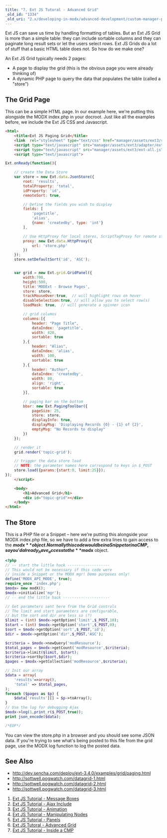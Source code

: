 ```yaml
---
title: "7. Ext JS Tutoral - Advanced Grid"
_old_id: "1334"
_old_uri: "2.x/developing-in-modx/advanced-development/custom-manager-pages/modext/modext-tutorials/7.-ext-js-tutoral-advanced-grid"
---
```


Ext JS can save us time by handling formatting of tables. But an Ext JS Grid is more than a simple table: they can include sortable columns and they can paginate long result sets or let the users select rows. Ext JS Grids do a lot of stuff that a basic HTML table does not. So how do we make one?

An Ext JS Grid typically needs 2 pages:

- A page to display the grid (this is the obvious page you were already thinking of)
- A dynamic PHP page to query the data that populates the table (called a "store")

## The Grid Page

This can be a simple HTML page. In our example here, we're putting this alongside the MODX index.php in your docroot. Just like all the examples before, we include the Ext JS CSS and Javascript.

``` html
<html>
    <title>Ext JS Paging Grid</title>
    <link  rel="stylesheet" type="text/css" href="manager/assets/ext3/resources/css/ext-all.css" />
    <script type="text/javascript" src="manager/assets/ext3/adapter/ext/ext-base.js"></script>
    <script type="text/javascript" src="manager/assets/ext3/ext-all.js"></script>
    <script type="text/javascript">

Ext.onReady(function(){

    // create the Data Store
    var store = new Ext.data.JsonStore({
        root: 'results',
        totalProperty: 'total',
        idProperty: 'id',
        remoteSort: true,

        // Define the fields you wish to display
        fields: [
            'pagetitle',
            'alias',
            {name: 'createdby', type: 'int'}
        ],

        // Use HttpProxy for local stores, ScriptTagProxy for remote stores
        proxy: new Ext.data.HttpProxy({
            url: 'store.php'
        })
    });
    store.setDefaultSort('id', 'ASC');


    var grid = new Ext.grid.GridPanel({
        width:700,
        height:500,
        title:'MODExt - Browse Pages',
        store: store,
        trackMouseOver:true,  // will highlight rows on hover
        disableSelection:true, // will allow you to select row(s)
        loadMask: true,  // will generate a spinner icon

        // grid columns
        columns:[{
            header: "Page Title",
            dataIndex: 'pagetitle',
            width: 420,
            sortable: true
        },{
            header: "Alias",
            dataIndex: 'alias',
            width: 100,
            sortable: true
        },{
            header: "Author",
            dataIndex: 'createdby',
            width: 80,
            align: 'right',
            sortable: true
        }],

        // paging bar on the bottom
        bbar: new Ext.PagingToolbar({
            pageSize: 25,
            store: store,
            displayInfo: true,
            displayMsg: 'Displaying Records {0} - {1} of {2}',
            emptyMsg: "No Records to display"
        })
    });

    // render it
    grid.render('topic-grid');

    // trigger the data store load
    // NOTE: the parameter names here correspond to keys in $_POST
    store.load({params:{start:0, limit:25}});
});
    </script>

    <body>
        <h1>Advanced Grid</h1>
        <div id="topic-grid"></div>
    </body>
</html>
```

## The Store

This is a PHP file or a Snippet – here we're putting this alongside your MODX index.php file, so we have to add a few extra lines to gain access to the **$modx** object. Normally this code would be in a Snippet or in a CMP, so you'd already _have_ access to the **$modx** object.

``` php
<?php
// -- start the little hack -------------------
// This would not be necessary if this code were
// inside a Snippet or the MODX mgr! Demo purposes only!
define('MODX_API_MODE', true);
require_once 'index.php';
$modx= new modX();
$modx->initialize('mgr');
// -- end the little hack ---------------------

// Get parameters sent here from the Grid controls
// The limit and start parameters are configurable,
// but the sort and dir are less so (?)
$limit = (int) $modx->getOption('limit',$_POST,10);
$start = (int) $modx->getOption('start',$_POST,0);
$sort = $modx->getOption('sort',$_POST,'id');
$dir = $modx->getOption('dir',$_POST,'ASC');

$criteria = $modx->newQuery('modResource');
$total_pages = $modx->getCount('modResource',$criteria);
$criteria->limit($limit, $start);
$criteria->sortby($sort,$dir);
$pages = $modx->getCollection('modResource',$criteria);

// Init our array
$data = array(
    'results'=>array(),
    'total' => $total_pages,
);
foreach ($pages as $p) {
    $data['results'][] = $p->toArray();
}
// Use the log for debugging Ajax
$modx->log(1,print_r($_POST,true));
print json_encode($data);

/*EOF*/
```

You can view the store.php in a browser and you should see some JSON data. If you're trying to see what's being posted to this file from the grid page, use the MODX log function to log the posted data.

## See Also

- <http://dev.sencha.com/deploy/ext-3.4.0/examples/grid/paging.html>
- <http://sottwell.pogwatch.com/datagrid-1.html>
- <http://sottwell.pogwatch.com/datagrid-2.html>
- <http://sottwell.pogwatch.com/datagrid-3.html>

1. [Ext JS Tutorial - Message Boxes](extending-modx/custom-manager-pages/modext/modext-tutorials/1.-ext-js-tutorial-message-boxes)
2. [Ext JS Tutorial - Ajax Include](extending-modx/custom-manager-pages/modext/modext-tutorials/2.-ext-js-tutorial-ajax-include)
3. [Ext JS Tutorial - Animation](extending-modx/custom-manager-pages/modext/modext-tutorials/3.-ext-js-tutorial-animation)
4. [Ext JS Tutorial - Manipulating Nodes](extending-modx/custom-manager-pages/modext/modext-tutorials/4.-ext-js-tutorial-manipulating-nodes)
5. [Ext JS Tutorial - Panels](extending-modx/custom-manager-pages/modext/modext-tutorials/5.-ext-js-tutorial-panels)
6. [Ext JS Tutoral - Advanced Grid](extending-modx/custom-manager-pages/modext/modext-tutorials/7.-ext-js-tutoral-advanced-grid)
7. [Ext JS Tutorial - Inside a CMP](extending-modx/custom-manager-pages/modext/modext-tutorials/8.-ext-js-tutorial-inside-a-cmp)
